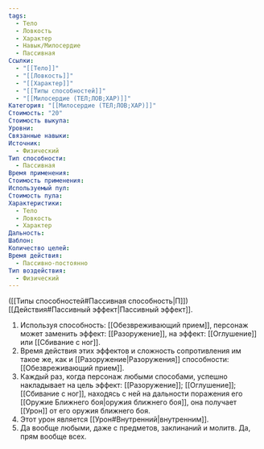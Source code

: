 ```yaml
---
tags:
  - Тело
  - Ловкость
  - Характер
  - Навык/Милосердие
  - Пассивная
Ссылки:
  - "[[Тело]]"
  - "[[Ловкость]]"
  - "[[Характер]]"
  - "[[Типы способностей]]"
  - "[[Милосердие (ТЕЛ;ЛОВ;ХАР)]]"
Категория: "[[Милосердие (ТЕЛ;ЛОВ;ХАР)]]"
Стоимость: "20"
Стоимость выкупа:
Уровни:
Связанные навыки:
Источник:
  - Физический
Тип способности:
  - Пассивная
Время применения:
Стоимость применения:
Используемый пул:
Стоимость пула:
Характеристики:
  - Тело
  - Ловкость
  - Характер
Дальность:
Шаблон:
Количество целей:
Время действия:
  - Пассивно-постоянно
Тип воздействия:
  - Физический
---
```

([[Типы способностей#Пассивная способность|П]]) [[Действия#Пассивный эффект|Пассивный эффект]]. 

1. Используя способность: [[Обезвреживающий прием]], персонаж может заменить эффект: [[Разоружение]], на эффект: [[Оглушение]] или [[Сбивание с ног]].
2. Время действия этих эффектов и сложность сопротивления им такое же, как и [[Разоружение|Разоружения]] способности: [[Обезвреживающий прием]].
3. Каждый раз, когда персонаж любыми способами, успешно накладывает на цель эффект:  [[Разоружение]]; [[Оглушение]]; [[Сбивание с ног]], находясь с ней на дальности поражения его [[Оружие Ближнего боя|оружия ближнего боя]], она получает [[Урон]] от его оружия ближнего боя.
4. Этот урон является [[Урон#Внутренний|внутренним]].
5. Да вообще любыми, даже с предметов, заклинаний и молитв. Да, прям вообще всех. 